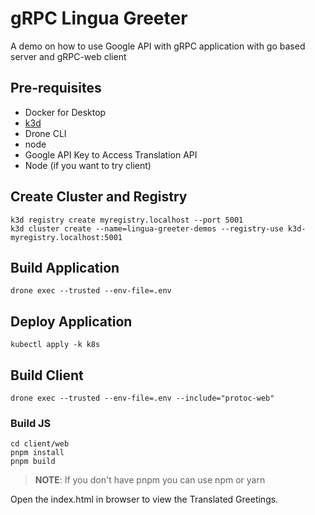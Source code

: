 # gRPC Lingua Greeter

A demo on how to use Google API with gRPC application with go based server and gRPC-web client

## Pre-requisites

- Docker for Desktop
- [k3d](https://k3d.io)
- Drone CLI
- node
- Google API Key to Access Translation API
- Node (if you want to try client)

## Create Cluster and Registry

```shell
k3d registry create myregistry.localhost --port 5001
k3d cluster create --name=lingua-greeter-demos --registry-use k3d-myregistry.localhost:5001
```

## Build Application

```shell
drone exec --trusted --env-file=.env
```

## Deploy Application

```shell
kubectl apply -k k8s
```

## Build Client

```shell
drone exec --trusted --env-file=.env --include="protoc-web"
```

### Build JS

```shell
cd client/web
pnpm install
pnpm build 
```

>**NOTE**: If you don't have pnpm you can use npm or yarn

Open the index.html in browser to view the Translated Greetings.